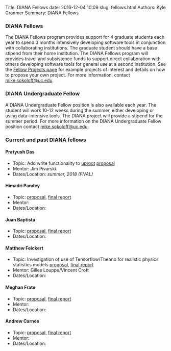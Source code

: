 Title: DIANA Fellows
date: 2016-12-04 10:09
slug: fellows.html
Authors: Kyle Cranmer
Summary: DIANA Fellows

### DIANA Fellows

The DIANA Fellows program provides support for 4 graduate students each year to spend 3 months intensively developing software tools in conjunction with collaborating institutions. The graduate student should have a base stipend from their home institution. The DIANA Fellows program will provides travel and subsistence funds to support direct collaboration with others developing software tools for general use at a second institution. See the [Fellow Projects page](fellowprojects.html) for example projects of interest and details on how to propose your own project. For more information, contact [mike.sokoloff@uc.edu](mike.sokoloff@uc.edu).

### DIANA Undergraduate Fellow

A DIANA Undergraduate Fellow position is also available each year. The student will work 10-12 weeks during the summer, either developing or using data-intensive tools. The DIANA project will provide a stipend for the summer period. For more information on the DIANA Undergraduate Fellow position contact [mike.sokoloff@uc.edu](mike.sokoloff@uc.edu). 


### Current and past DIANA fellows

#### Pratyush Das
  * Topic: Add write functionality to [uproot](https://github.com/scikit-hep/uproot)  [proposal](downloads/2018-diana-fellow-proposal-pratyush-das.pdf)
  * Mentor: Jim Pivarski
  * Dates/Location: *summer, 2018 (FNAL)*

#### Himadri Pandey
  * Topic:   [proposal](), [final report]()
  * Mentor: 
  * Dates/Location:

#### Juan Baptista 
  * Topic:   [proposal](), [final report]()
  * Dates/Location:

#### Matthew Feickert
  * Topic: Investigation of use of Tensorflow/Theano for realistic physics statistics models  [proposal](downloads/2017-diana-fellow-proposal-matthew-feickert.pdf), [final report]()
  * Mentor: Gilles Louppe/Vincent Croft
  * Dates/Location:

#### Meghan Frate
  * Topic:   [proposal](), [final report]()
  * Mentor: 
  * Dates/Location:

#### Andrew Carnes
  * Topic:   [proposal](), [final report]()
  * Mentor: 
  * Dates/Location:


